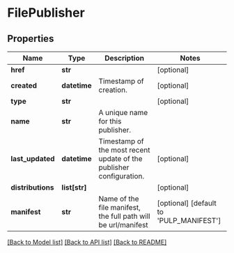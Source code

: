 # FilePublisher

## Properties
Name | Type | Description | Notes
------------ | ------------- | ------------- | -------------
**href** | **str** |  | [optional] 
**created** | **datetime** | Timestamp of creation. | [optional] 
**type** | **str** |  | [optional] 
**name** | **str** | A unique name for this publisher. | 
**last_updated** | **datetime** | Timestamp of the most recent update of the publisher configuration. | [optional] 
**distributions** | **list[str]** |  | [optional] 
**manifest** | **str** | Name of the file manifest, the full path will be url/manifest | [optional] [default to 'PULP_MANIFEST']

[[Back to Model list]](../README.md#documentation-for-models) [[Back to API list]](../README.md#documentation-for-api-endpoints) [[Back to README]](../README.md)


